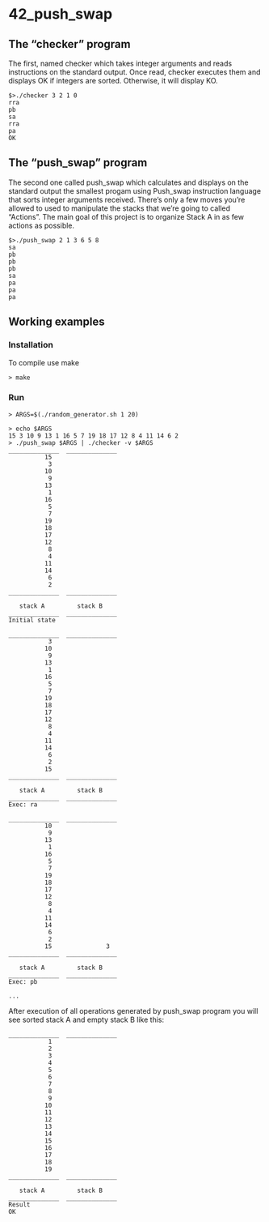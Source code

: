 # 42_push_swap

## The “checker” program
The first, named checker which takes integer arguments and reads instructions on
the standard output. Once read, checker executes them and displays OK if integers
are sorted. Otherwise, it will display KO.
```
$>./checker 3 2 1 0
rra
pb
sa
rra
pa
OK
```
## The “push_swap” program
The second one called push_swap which calculates and displays on the standard
output the smallest progam using Push_swap instruction language that sorts integer arguments received.
There’s only a few moves you’re allowed to used to manipulate the stacks that we’re going to called “Actions”. The main goal of this project is to organize Stack A in as few actions as possible.

```
$>./push_swap 2 1 3 6 5 8
sa
pb
pb
pb
sa
pa
pa
pa
```

## Working examples
### Installation
To compile use make
```
> make
```
### Run
```
> ARGS=$(./random_generator.sh 1 20)

> echo $ARGS
15 3 10 9 13 1 16 5 7 19 18 17 12 8 4 11 14 6 2
> ./push_swap $ARGS | ./checker -v $ARGS
______________  ______________
          15
           3
          10
           9
          13
           1
          16
           5
           7
          19
          18
          17
          12
           8
           4
          11
          14
           6
           2
______________  ______________

   stack A         stack B
______________  ______________
Initial state

______________  ______________
           3
          10
           9
          13
           1
          16
           5
           7
          19
          18
          17
          12
           8
           4
          11
          14
           6
           2
          15
______________  ______________

   stack A         stack B
______________  ______________
Exec: ra

______________  ______________
          10
           9
          13
           1
          16
           5
           7
          19
          18
          17
          12
           8
           4
          11
          14
           6
           2
          15               3
______________  ______________

   stack A         stack B
______________  ______________
Exec: pb

...
```
After execution of all operations generated by push_swap program you will see sorted stack A and empty stack B like this:
```
______________  ______________
           1
           2
           3
           4
           5
           6
           7
           8
           9
          10
          11
          12
          13
          14
          15
          16
          17
          18
          19
______________  ______________

   stack A         stack B
______________  ______________
Result
OK
```